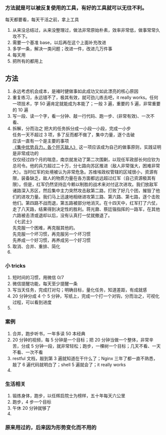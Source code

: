 
### 方法就是可以被反复使用的工具，有好的工具就可以无往不利。
每天都要看，每天干活之前，拿上工具  
1. 从来没总结过，从来没整理过，做法非常原始朴素，效率非常低，做事常常久攻不下。
2. 需要一个基准 base，以后再在这个上面补充改进
3. 多学一条，解决一类问题；改进一件，改进几万件事
4. 每天用
5. 把所有的都用上


## 方法
1. 永远考虑机会成本，是褚时健做事如此成功又如此漂亮的核心原因    
2. 重复练习，永远错不了，极其有效，就可劲儿练去吧，it really works。任何一项技术，学 50 遍肯定就能成为本能了；一般 3 遍，重要的 5 遍，非常重要的 10 遍    
3. 写一段、读一个字，看一分钟、敲一行代码、跑一步、(非常有效)、一次不看、  
4. 拆解，分而治之
把大的任务拆分成一小段一小段，完成一小步  
任务一天不超过 3 项，多了反而都不做了，集中力量，逐个击破  
应该一直有一个是主要的事项  
[《集中优势兵力，各个歼灭敌人》](https://www.marxists.org/chinese/maozedong/marxist.org-chinese-mao-19460916.htm) 这一项应该成为自己的做事原则，实践证明是非常成功的  
仅仅经过四个月的喘息，南京就发动了第二次围剿，以现任军政部长何应钦为总司令。他的兵力超过二十万，分七路向苏区推进（敌人非常强大，困难非常大）。当时红军的处境被认为非常危急。苏维埃政权管辖的区域很小，资源有限，装备缺乏，敌人的物质力量在各方面都远远超过红军（自己资源极其有限）。但是，红军仍然坚持迄今赖以制胜的战术来对付这次进攻。我们放敌军诸路深入苏区，然后集中主力突然攻击敌第二路，打败了好几个团，摧毁了他们的进攻力量。我们马上迅速地相继进攻第三路、第六路、第七路，逐个击败他们。第四路不战而退，第五路被部分地消灭。在十四天中，红军打了六仗，走了八天路，结果得到决定性的胜利。蒋光鼐、蔡廷锴指挥的一路军，在其他六路被击溃或退却以后，没有认真打一仗就撤退了。  
《七武士》  
先克服一个困难，再克服其他的。  
先克服一个坏习惯，再克服另一个坏习惯  
先养成一个好习惯，再养成另一个好习惯  
5. 取消、合并、重排、简化  
6. 



### 小 tricks
1. 短时间的习惯，用微信 0/7  
2. 微信提醒功能，每天至少提醒一条
3. 写当天任务，完成打对勾；明确目标，量化任务，知道差距，有成就感  
4. 20 分钟分成 4 个 5 分钟，写纸上，完成一个打一个对钩，分而治之，可视化过程，可以看到进度    
5. 


### 案例
1. 合并，跑步听书，一年多读 50 本经典
2. 20 分钟的视频，每 5 分钟是一个目标；把 20 分钟当做一个整体，非常辛苦，分成 5 分钟一段，就非常轻松；跑步，一棵树一个目标；几天不看、一天不看、一次不看  
3. restful 文档，敲到第 3 遍就知道在干什么了；Nginx 三年了都一直不熟悉，敲了 6 遍代码就明白了；shell 5 遍就会了；it really works    
4. 


### 生活相关  
1. 锻炼身体，跑步，以任辉启院士为榜样，五十年每天六公里
2. 跑步，4 步一个目标  
3. 午休 20 分钟就够了  
4. 


### 原来用过的，后来因为形势变化而不用的


